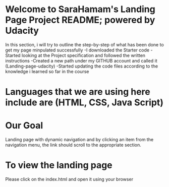 # Welcome to SaraHamam's Landing Page Project README; powered by Udacity

In this section, i will try to outline the step-by-step of what has been done to get my page minpulated successfully
-I downloaded the Starter code 
-Started looking at the Project specification and followed the written instructions
-Created a new path under my GITHUB account and called it (Landing-page-udacity)
-Started updating the code files according to the knowledge i learned so far in the course

# Languages that we are using here include are (HTML, CSS, Java Script)

# Our Goal
Landing page with dynamic navigation  and by clicking an item from the navigation menu, the link should scroll to the appropriate section.  

# To view the landing page
Please click on the index.html and open it using your browser
